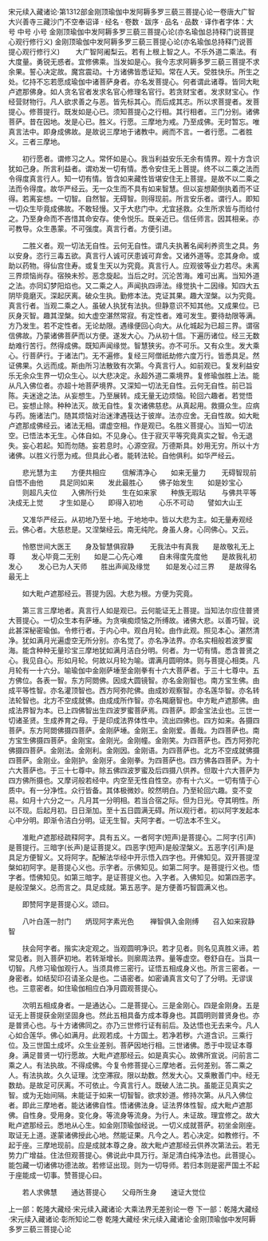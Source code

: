 宋元续入藏诸论·第1312部金刚顶瑜伽中发阿耨多罗三藐三菩提心论一卷唐大广智大兴善寺三藏沙门不空奉诏译
· 经名 · 卷数 · 跋序
· 品名 · 品数 · 译作者字体：大号 中号 小号
金刚顶瑜伽中发阿耨多罗三藐三菩提心论(亦名瑜伽总持释门说菩提心观行修行义)
金刚顶瑜伽中发阿耨多罗三藐三菩提心论(亦名瑜伽总持释门说菩提心观行修行义)
　　大广智阿阇梨云。若有上根上智之人。不乐外道二乘法。有大度量。勇锐无惑者。宜修佛乘。当发如是心。我今志求阿耨多罗三藐三菩提不求余果。誓心决定故。魔宫震动。十方诸佛皆悉证知。常在人天。受胜快乐。所生之处。忆持不忘若愿成瑜伽中诸菩萨身者。亦名发菩提心。何者谓此诸尊。皆同大毗卢遮那佛身。如人贪名官者发求名官心修理名官行。若贪财宝者。发求财宝心。作经营财物行。凡人欲求善之与恶。皆先标其心。而后成其志。所以求菩提者。发菩提心。修菩提行。既发如是心已。须知菩提心之行相。其行相者。三门分别。诸佛菩萨。昔在因地。发是心已。胜义。行愿。三摩地为戒。乃至成佛。无时暂忘。唯真言法中。即身成佛故。是故说三摩地于诸教中。阙而不言。一者行愿。二者胜义。三者三摩地。

　　初行愿者。谓修习之人。常怀如是心。我当利益安乐无余有情界。观十方含识犹如己身。所言利益者。谓劝发一切有情。悉令安住无上菩提。终不以二乘之法而令得度真言行人。知一切有情。皆含如来藏性皆堪安住无上菩提。是故不以二乘之法而令得度。故华严经云。无一众生而不具有如来智慧。但以妄想颠倒执着而不证得。若离妄想。一切智。自然智。无碍智。则得现前。所言安乐者。谓行人。即知一切众生毕竟成佛故。不敢轻慢。又于大悲门中。尤宜拯救。众生所求皆与而给付之。乃至身命而不吝惜其命安存。使令悦乐。既亲近已。信任师言。因其相亲。亦可教导。众生愚蒙。不可强度。真言行者。方便引进。

　　二胜义者。观一切法无自性。云何无自性。谓凡夫执著名闻利养资生之具。务以安身。恣行三毒五欲。真言行人诚可厌患诚可弃舍。又诸外道等。恋其身命。或助以药物。得仙宫住寿。或复生天以为究竟。真言行人。应观彼等业力若尽。未离三界烦恼尚存。宿殃未殄。恶念旋起。当后之时。沉沦苦海。难可出离。当知外道之法。亦同幻梦阳焰也。又二乘之人。声闻执四谛法。缘觉执十二因缘。知四大五阴毕竟磨灭。深起厌离。破众生执。勤修本法。克证其果。趣大涅槃。以为究竟。真言行者。当观二乘之人。虽破人执犹有法执。但静意识不知其他。又成果位。已灰身灭智。趣其涅槃。如大虚空湛然常寂。有定性者。难可发生。要待劫限等满。方乃发生。若不定性者。无论劫限。遇缘便回心向大。从化城起为已超三界。谓宿信佛故。乃蒙诸佛菩萨而以方便。遂发大心。乃从初十信。下遍历诸位。经三无数劫难行苦行。然得成佛。既知声闻缘觉。智慧狭劣。亦不可乐。又有众生。发大乘心。行菩萨行。于诸法门。无不遍修。复经三阿僧祇劫修六度万行。皆悉具足。然证佛果。久远而成。斯由所习法散致有次第。今真言行人。如前观已。复发利益安乐无余众生界一切众生心。以大悲决定。永超外道二乘境界。复修瑜伽胜上法。能从凡入佛位者。亦超十地菩萨境界。又深知一切法无自性。云何无自性。前已旨陈。夫迷途之法。从妄想生。乃至展转。成无量无边烦恼。轮回六趣者。若觉悟已。妄想止除。种种法灭。故无自性。复次诸佛慈悲。从真起用。救摄众生。应病与药。施诸法门。随其烦恼对治迷津遇筏达于彼岸。法亦应舍。无自性故。如大毗卢遮那成佛经云。诸法无相。谓虚空相。作是观已。名胜义菩提心。当知一切法空。已悟法本无生。心体自如。不见身心。住于寂灭平等究竟真实之智。令无退失。妄心若起。知而勿随。妄若息时。心源空寂。万德斯具。妙用无穷。所以十方诸佛。以胜义行愿为戒。但具此心者。能转法轮。自他俱利。如华严经云。

　　悲光慧为主　　方便共相应
　　信解清净心　　如来无量力
　　无碍智现前　　自悟不由他
　　具足同如来　　发此最胜心
　　佛子始发生　　如是妙宝心
　　则超凡夫位　　入佛所行处
　　生在如来家　　种族无瑕玷
　　与佛共平等　　决成无上觉
　　才生如是心　　即得入初地
　　心乐不可动　　譬如大山王

　　又准华严经云。从初地乃至十地。于地地中。皆以大悲为主。如无量寿观经云。佛心者。大慈悲是。又涅槃经云。南无纯陀。身虽人身。心同佛心。又云。

　　怜愍世间大医王　　身及智慧俱寂静
　　无我法中有真我　　是故敬礼无上尊
　　发心毕竟二无别　　如是二心先心难
　　自未得度先度他　　是故我礼初发心
　　发心已为人天师　　胜出声闻及缘觉
　　如是发心过三界　　是故得名最无上

　　如大毗卢遮那经云。菩提为因。大悲为根。方便为究竟。

　　第三言三摩地者。真言行人如是观已。云何能证无上菩提。当知法尔应住普贤大菩提心。一切众生本有萨埵。为贪嗔痴烦恼之所缚故。诸佛大悲。以善巧智。说此甚深秘密瑜伽。令修行者。于内心中。观白月轮。由作此观。照见本心。湛然清净。犹如满月光遍虚空无所分别。亦名觉了。亦名净法界。亦名实相般若波罗蜜海。能含种种无量珍宝三摩地犹如满月洁白分明。何者。为一切有情。悉含普贤之心。我见自心。形如月轮。何故以月轮为喻。谓满月圆明体。则与菩提心相类。凡月轮有一十六分。喻瑜伽中金刚萨埵至金刚拳有十六大菩萨者。于三十七尊中。五方佛位。各表一智。东方阿閦佛。因成大圆镜智。亦名金刚智也。南方宝生佛。由成平等性智。亦名灌顶智也。西方阿弥陀佛。由成妙观察智。亦名莲华智。亦名转法轮智也。北方不空成就佛。由成成所作智。亦名羯磨智也。中方毗卢遮那佛。由成法界智为本。已上四佛智出生四波罗蜜菩萨焉。四菩萨。即金宝法业也。三世一切诸圣贤。生成养育之母。于是印成法界体性中。流出四佛也。四方如来。各摄四菩萨。东方阿閦佛摄四菩萨。金刚萨埵。金刚王。金刚爱。善哉。为四菩萨也。南方宝生佛摄四菩萨。金刚宝。金刚光。金刚幢。金刚笑。为四菩萨也。西方阿弥陀佛摄四菩萨。金刚法。金刚利。金刚因。金刚语。为四菩萨也。北方不空成就佛摄四菩萨。金刚业。金刚护。金刚牙。金刚拳。为四菩萨也。四方佛各四菩萨。为十六大菩萨也。于三十七尊中。除五佛四波罗蜜及后四摄八供养。但取十六大菩萨为四方佛所摄也。又摩诃般若经中。内空至无性自性空。亦有十六义。一切有情于心质中。有一分净性。众行皆备。其体极微妙。皎然明白。乃至轮回六趣。变不变易。如月十六分之一。凡月其一分明相。若当合宿之际。但为日光。夺其明性。所以不现。后起月初。日日渐加。至十五日圆满无碍。所以观行者。初以阿字发起本心中分明。即渐令洁白分明。证无生智。夫阿字者。一切法本不生义。

　　准毗卢遮那经疏释阿字。具有五义。一者阿字(短声)是菩提心。二阿字(引声)是菩提行。三暗字(长声)是证菩提义。四恶字(短声)是般涅槃义。五恶字(引声)是具足方便智义。又将阿字。配解法华经中开示悟入四字也。开佛知见。双开菩提涅槃如初阿字。是菩提心义也。示字者。示佛知见。如第二阿字。是菩提行义也。悟字者。悟佛知见。如第三暗字。是证菩提义也。入字者。入佛知见。如第四恶字。是般涅槃义。总而言之。具足成就。第五恶字。是方便善巧智圆满义也。

　　即赞阿字是菩提心义。颂曰。

　　八叶白莲一肘门　　炳现阿字素光色
　　禅智俱入金刚缚　　召入如来寂静智

　　扶会阿字者。揩实决定观之。当观圆明净识。若才见者。则名见真胜义谛。若常见者。则入菩萨初地。若转渐增长。则廓周法界。量等虚空。卷舒自在。当具一切智。凡修习瑜伽观行人。当须具修三密行。证悟五相成身义也。所言三密者。一身密者。如结契印召请圣众是也。二语密者。如密诵真言文句了了分明。无谬误也。三意密者。如住瑜伽相应白净月圆观菩提心。

　　次明五相成身者。一是通达心。二是菩提心。三是金刚心。四是金刚身。五是证无上菩提获金刚坚固身也。然此五相具备方成本尊身也。其圆明则普贤身也。亦是普贤心也。与十方诸佛同之。亦乃三世修行证有前后。及达悟也无去来今。凡人心如合莲华。佛心如满月。此观若成。十方国土。若净若秽。六道含识。三乘行位。及三世国土成坏。众生业差别。菩萨因地行相。三世诸佛。悉于中现证本尊身。满足普贤一切行愿故。大毗卢遮那经云。如是真实心。故佛所宣说。问前言二乘之人。有法执故。不得成佛。今复令修菩提心三摩地者。云何差别。答二乘之人。有法执故。久久证理。沈空滞寂。限以劫数。然发大心。又乘散善门中。经无数劫。是故足可厌离。不可依止。今真言行人。既破人法二执。虽能正见真实之智。或为无始间隔。未能证于如来一切智智。欲求妙道。修持次第。从凡入佛位者。即此三摩地者。能达诸佛自性。悟诸佛法身。证法界体性智。成大毗卢遮那佛。自性身。受用身。变化身。等流身等流身。为行人。未证故。理宜修之。故大毗卢遮那经云。悉地从心生。如金刚顶瑜伽经说。一切义成就菩萨。初坐金刚座。取证无上道。遂蒙诸佛授此心地。然能证果。凡今之人。若心决定。如教修行。不起于座。三摩地现前。应是成就本尊之身。故大毗卢遮那经云供养次第法云。若无势力广增益。住法但观菩提心。佛说此中具万行。渐足清白纯净法也。此菩提心。能包藏一切诸佛功德法故。若修证出现。则为一切导师。若归本则是密严国土不起于座能成一切事。赞菩提心曰。

　　若人求佛慧　　通达菩提心
　　父母所生身　　速证大觉位

上一部：乾隆大藏经·宋元续入藏诸论·大乘法界无差别论一卷
下一部：乾隆大藏经·宋元续入藏诸论·彰所知论二卷
乾隆大藏经·宋元续入藏诸论·金刚顶瑜伽中发阿耨多罗三藐三菩提心论